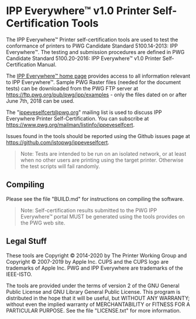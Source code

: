 IPP Everywhere™ v1.0 Printer Self-Certification Tools
=====================================================

The IPP Everywhere™ Printer self-certification tools are used to test the
conformance of printers to PWG Candidate Standard 5100.14-2013: IPP Everywhere™.
The testing and submission procedures are defined in PWG Candidate Standard
5100.20-2016: IPP Everywhere™ v1.0 Printer Self-Certification Manual.

The [IPP Everywhere™ home page](http://www.pwg.org/ipp/everywhere.html) provides
access to all information relevant to IPP Everywhere™. Sample PWG Raster files
(needed for the document tests) can be downloaded from the PWG FTP server at
<https://ftp.pwg.org/pub/pwg/ipp/examples> - only the files dated on or after
June 7th, 2018 can be used.

The "ippeveselfcert@pwg.org" mailing list is used to discuss IPP Everywhere
Printer Self-Certification. You can subscribe at
<https://www.pwg.org/mailman/listinfo/ippeveselfcert>.

Issues found in the tools should be reported using the Github issues page at
<https://github.com/istopwg/ippeveselfcert>.

> Note: Tests are intended to be run on an isolated network, or at least when no
> other users are printing using the target printer.  Otherwise the test scripts
> will fail randomly.


Compiling
---------

Please see the file "BUILD.md" for instructions on compiling the software.

> Note: Self-certification results submitted to the PWG IPP Everywhere™ portal
> MUST be generated using the tools provides on the PWG web site.


Legal Stuff
-----------

These tools are Copyright © 2014-2020 by The Printer Working Group and
Copyright © 2007-2019 by Apple Inc.  CUPS and the CUPS logo are trademarks of
Apple Inc.  PWG and IPP Everywhere are trademarks of the IEEE-ISTO.

The tools are provided under the terms of version 2 of the GNU General Public
License and GNU Library General Public License.  This program is distributed in
the hope that it will be useful, but WITHOUT ANY WARRANTY; without even the
implied warranty of MERCHANTABILITY or FITNESS FOR A PARTICULAR PURPOSE. See
the file "LICENSE.txt" for more information.
